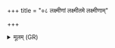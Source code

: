 +++
title = "०८ लक्ष्मीणां लक्ष्मीतमे लक्ष्मीणाम्"

+++
<details><summary>मूलम् (GR)</summary>

+++(PSK 20.20.8)+++लक्ष्मीणां लक्ष्मीतमे  
लक्ष्मीणाम् अधिपा असि ।  
तां त्वाहं शुद्धो गोप्स्यामि  
देवजा हि बभूविथ ॥
</details>